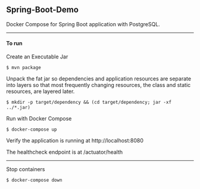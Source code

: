 ## Spring-Boot-Demo </br>

Docker Compose for Spring Boot application with PostgreSQL.

----

#### To run </br>
Create an Executable Jar<br/>
```shell
$ mvn package
```

Unpack the fat jar so dependencies and application resources are separate into layers so that most frequently changing resources, the class and static resources, are layered later.
```shell
$ mkdir -p target/dependency && (cd target/dependency; jar -xf ../*.jar)
```
Run with Docker Compose
```shell
$ docker-compose up
```
Verify the application is running at http://localhost:8080 </br>

The healthcheck endpoint is at /actuator/health

-----
Stop containers
```shell
$ docker-compose down
```
